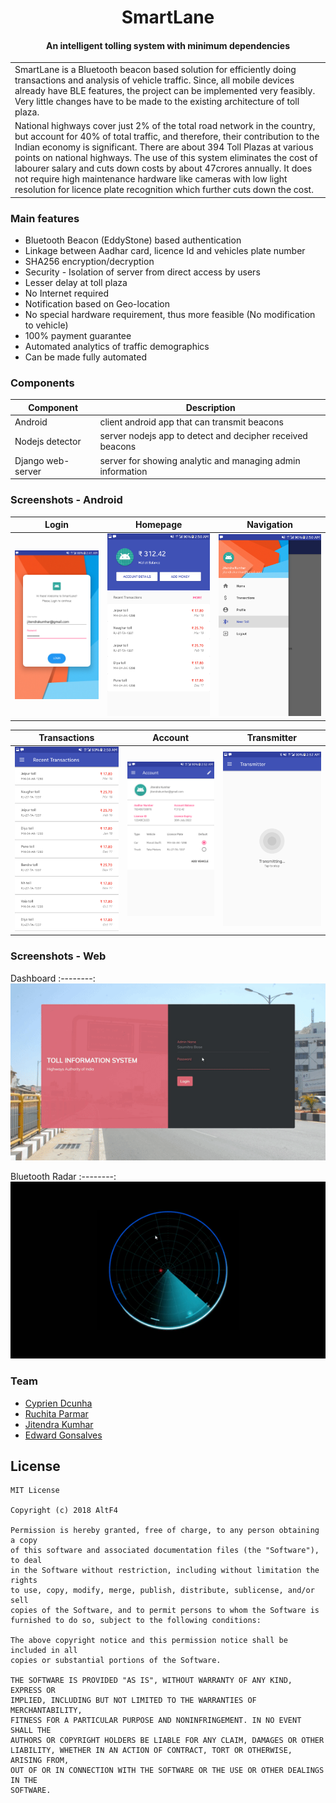 
<h1 align="center">
  SmartLane
  <br>
</h1>


<h4 align="center">An intelligent tolling system with minimum dependencies</h4>

<table>
<tr>
<td>
SmartLane is a Bluetooth beacon based solution for efficiently doing transactions and analysis of vehicle traffic. Since, all mobile devices already have BLE features, the project can be implemented very feasibly. Very little changes have to be made to the existing architecture of toll plaza.
</td>
  
</tr>
<tr>
<td>
National highways cover just 2% of the total road network in the country, but account for 40% of total traffic, and therefore, their contribution to the Indian economy is significant. There are about 394 Toll Plazas at various points on national highways.
The use of this system eliminates the cost of labourer salary and cuts down costs by about 47crores annually. It does not require high maintenance hardware like cameras with low light resolution for licence plate recognition which further cuts down the cost.
</td>
</tr>
</table>

### Main features

* Bluetooth Beacon (EddyStone) based authentication
* Linkage between Aadhar card, licence Id and vehicles plate number
* SHA256 encryption/decryption
* Security - Isolation of server from direct access by users
* Lesser delay at toll plaza
* No Internet required
* Notification based on Geo-location
* No special hardware requirement, thus more feasible (No modification to vehicle)
* 100% payment guarantee
* Automated analytics of traffic demographics
* Can be made fully automated

### Components

Component               | Description
------------------- | -----------------------------------------
Android                     | client android app that can transmit beacons
Nodejs detector     | server nodejs app to detect and decipher received beacons
Django web-server | server for showing analytic and managing admin information

### Screenshots - Android

Login | Homepage | Navigation
:-------:|:--------:|:--------:
![](art/art1.png)  |  ![](art/art2.png) |  ![](art/art3.png)

Transactions | Account | Transmitter
:-------:|:--------:|:--------:
![](art/art4.png)  |  ![](art/art5.png) |  ![](art/art6.png)

### Screenshots - Web

Dashboard 
:--------:
![](art/dash.gif)

Bluetooth Radar 
:--------:
![](art/radar.gif)


### Team

* [Cyprien Dcunha](https://github.com/ccd97)
* [Ruchita Parmar](https://github.com/ruchitaparmar)
* [Jitendra Kumhar](https://github.com/jitendra9873)
* [Edward Gonsalves](https://github.com/ed-word)

## License

    MIT License

    Copyright (c) 2018 AltF4

    Permission is hereby granted, free of charge, to any person obtaining a copy
    of this software and associated documentation files (the "Software"), to deal
    in the Software without restriction, including without limitation the rights
    to use, copy, modify, merge, publish, distribute, sublicense, and/or sell
    copies of the Software, and to permit persons to whom the Software is
    furnished to do so, subject to the following conditions:

    The above copyright notice and this permission notice shall be included in all
    copies or substantial portions of the Software.

    THE SOFTWARE IS PROVIDED "AS IS", WITHOUT WARRANTY OF ANY KIND, EXPRESS OR
    IMPLIED, INCLUDING BUT NOT LIMITED TO THE WARRANTIES OF MERCHANTABILITY,
    FITNESS FOR A PARTICULAR PURPOSE AND NONINFRINGEMENT. IN NO EVENT SHALL THE
    AUTHORS OR COPYRIGHT HOLDERS BE LIABLE FOR ANY CLAIM, DAMAGES OR OTHER
    LIABILITY, WHETHER IN AN ACTION OF CONTRACT, TORT OR OTHERWISE, ARISING FROM,
    OUT OF OR IN CONNECTION WITH THE SOFTWARE OR THE USE OR OTHER DEALINGS IN THE
    SOFTWARE.
